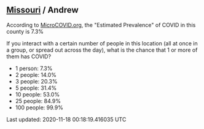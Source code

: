 
## [Missouri](/united-states/missouri) / Andrew

According to [MicroCOVID.org](http://microcovid.org),
the "Estimated Prevalence" of COVID in this county is 7.3%

If you interact with a certain number of people in this location
(all at once in a group, or spread out across the day), what is the chance that
1 or more of them has COVID?

- 1 person: 7.3%
- 2 people: 14.0%
- 3 people: 20.3%
- 5 people: 31.4%
- 10 people: 53.0%
- 25 people: 84.9%
- 100 people: 99.9%

Last updated: 2020-11-18 00:18:19.416035 UTC
